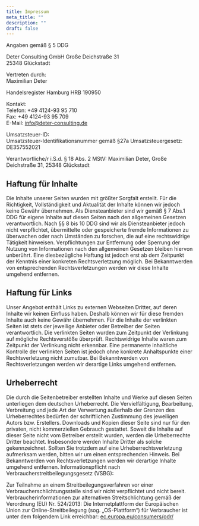```yaml
---
title: Impressum
meta_title: ""
description: ""
draft: false
---
```



Angaben gemäß § 5 DDG

Deter Consulting GmbH
Große Deichstraße 31  
25348 Glückstadt  

Vertreten durch:  
Maximilian Deter

Handelsregister Hamburg
HRB 190950

Kontakt:  
Telefon: +49 4124-93 95 710  
Fax: +49 4124-93 95 709  
E-Mail: info@deter-consulting.de  

Umsatzsteuer-ID:  
Umsatzsteuer-Identifikationsnummer gemäß §27a Umsatzsteuergesetz: DE357552021

Verantwortliche/r i.S.d. § 18 Abs. 2 MStV:
Maximilian Deter, Große Deichstraße 31, 25348 Glückstadt

## Haftung für Inhalte
Die Inhalte unserer Seiten wurden mit größter Sorgfalt erstellt. Für die Richtigkeit, Vollständigkeit und Aktualität der Inhalte können wir jedoch keine Gewähr übernehmen. Als Diensteanbieter sind wir gemäß § 7 Abs.1 DDG für eigene Inhalte auf diesen Seiten nach den allgemeinen Gesetzen verantwortlich. Nach §§ 8 bis 10 DDG sind wir als Diensteanbieter jedoch nicht verpflichtet, übermittelte oder gespeicherte fremde Informationen zu überwachen oder nach Umständen zu forschen, die auf eine rechtswidrige Tätigkeit hinweisen. Verpflichtungen zur Entfernung oder Sperrung der Nutzung von Informationen nach den allgemeinen Gesetzen bleiben hiervon unberührt. Eine diesbezügliche Haftung ist jedoch erst ab dem Zeitpunkt der Kenntnis einer konkreten Rechtsverletzung möglich. Bei Bekanntwerden von entsprechenden Rechtsverletzungen werden wir diese Inhalte umgehend entfernen.
## Haftung für Links
Unser Angebot enthält Links zu externen Webseiten Dritter, auf deren Inhalte wir keinen Einfluss haben. Deshalb können wir für diese fremden Inhalte auch keine Gewähr übernehmen. Für die Inhalte der verlinkten Seiten ist stets der jeweilige Anbieter oder Betreiber der Seiten verantwortlich. Die verlinkten Seiten wurden zum Zeitpunkt der Verlinkung auf mögliche Rechtsverstöße überprüft. Rechtswidrige Inhalte waren zum Zeitpunkt der Verlinkung nicht erkennbar. Eine permanente inhaltliche Kontrolle der verlinkten Seiten ist jedoch ohne konkrete Anhaltspunkte einer Rechtsverletzung nicht zumutbar. Bei Bekanntwerden von Rechtsverletzungen werden wir derartige Links umgehend entfernen.
## Urheberrecht
Die durch die Seitenbetreiber erstellten Inhalte und Werke auf diesen Seiten unterliegen dem deutschen Urheberrecht. Die Vervielfältigung, Bearbeitung, Verbreitung und jede Art der Verwertung außerhalb der Grenzen des Urheberrechtes bedürfen der schriftlichen Zustimmung des jeweiligen Autors bzw. Erstellers. Downloads und Kopien dieser Seite sind nur für den privaten, nicht kommerziellen Gebrauch gestattet. Soweit die Inhalte auf dieser Seite nicht vom Betreiber erstellt wurden, werden die Urheberrechte Dritter beachtet. Insbesondere werden Inhalte Dritter als solche gekennzeichnet. Sollten Sie trotzdem auf eine Urheberrechtsverletzung aufmerksam werden, bitten wir um einen entsprechenden Hinweis. Bei Bekanntwerden von Rechtsverletzungen werden wir derartige Inhalte umgehend entfernen.
Informationspflicht nach Verbraucherstreitbeilegungsgesetz (VSBG):

Zur Teilnahme an einem Streitbeilegungsverfahren vor einer Verbraucherschlichtungsstelle sind wir nicht verpflichtet und nicht bereit.
Verbraucherinformationen zur alternativen Streitschlichtung gemäß der Verordnung (EU) Nr. 524/2013:
Die Internetplattform der Europäischen Union zur Online-Streitbeilegung (sog. „OS-Plattform“) für Verbraucher ist unter dem folgendem Link erreichbar: <a href="https://ec.europa.eu/consumers/odr/" target="_blank">ec.europa.eu/consumers/odr/</a> 
